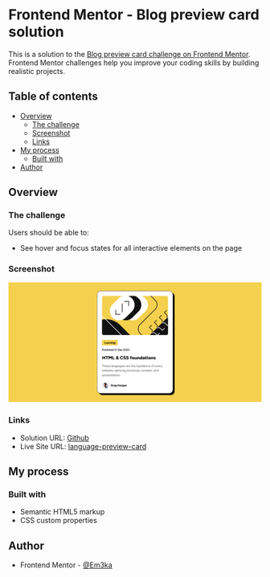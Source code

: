 # Frontend Mentor - Blog preview card solution

This is a solution to the [Blog preview card challenge on Frontend Mentor](https://www.frontendmentor.io/challenges/blog-preview-card-ckPaj01IcS). Frontend Mentor challenges help you improve your coding skills by building realistic projects.

## Table of contents

- [Overview](#overview)
  - [The challenge](#the-challenge)
  - [Screenshot](#screenshot)
  - [Links](#links)
- [My process](#my-process)
  - [Built with](#built-with)
- [Author](#author)

## Overview

### The challenge

Users should be able to:

- See hover and focus states for all interactive elements on the page

### Screenshot

![desktop](./screenshot/blog-preview-card-desktop.png)

### Links

- Solution URL: [Github](https://github.com/Em3ka/blog-preview-card)
- Live Site URL: [language-preview-card](https://language-preview-card.netlify.app/)

## My process

### Built with

- Semantic HTML5 markup
- CSS custom properties

## Author

- Frontend Mentor - [@Em3ka](https://www.frontendmentor.io/profile/em3ka)
